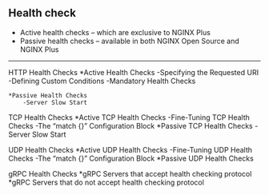 ## Health check
- Active health checks – which are exclusive to NGINX Plus 
- Passive health checks – available in both NGINX Open Source and NGINX Plus 

----------------------------------------------------------------------------------------------------- 
HTTP Health Checks
    *Active Health Checks 
        -Specifying the Requested URI
        -Defining Custom Conditions
        -Mandatory Health Checks

    *Passive Health Checks 
        -Server Slow Start 
TCP Health Checks
    *Active TCP Health Checks
          -Fine-Tuning TCP Health Checks
          -The “match {}” Configuration Block
    *Passive TCP Health Checks
        -Server Slow Start

UDP Health Checks
    *Active UDP Health Checks
        -Fine-Tuning UDP Health Checks
        -The “match {}” Configuration Block
    *Passive UDP Health Checks


gRPC Health Checks
    *gRPC Servers that accept health checking protocol
    *gRPC Servers that do not accept health checking protocol





